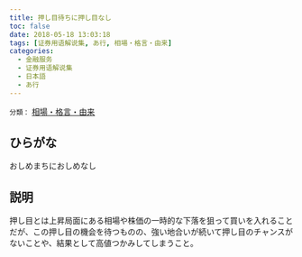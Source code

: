 ```yaml
---
title: 押し目待ちに押し目なし
toc: false
date: 2018-05-18 13:03:18
tags: [证券用语解说集, あ行, 相場・格言・由来]
categories:
  - 金融服务
  - 证券用语解说集
  - 日本語
  - あ行
---
```


`分類：` [相場・格言・由来](/tags/相場・格言・由来/)

## ひらがな

おしめまちにおしめなし

## 説明

押し目とは上昇局面にある相場や株価の一時的な下落を狙って買いを入れることだが、この押し目の機会を待つものの、強い地合いが続いて押し目のチャンスがないことや、結果として高値つかみしてしまうこと。
